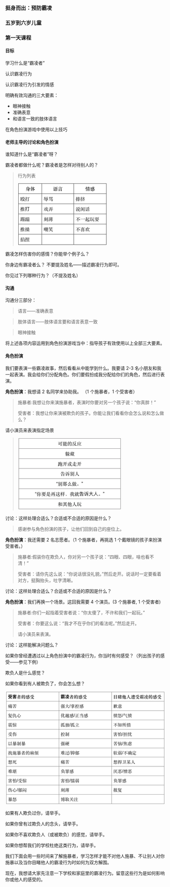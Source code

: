 ### 挺身而出：预防霸凌

### 五岁到六岁儿童

### 第一天课程

#### 目标

学习什么是“霸凌者”

认识霸凌行为

认识霸凌行为引发的情感

明确有效沟通的三大要素：

* 眼神接触
* 准确表意
* 和语言一致的肢体语言

在角色扮演游戏中使用以上技巧

#### 老师主导的讨论和角色扮演

谁知道什么是“霸凌者”呀？

霸凌者都做什么呢？霸凌者是怎样对待别人的？

> 行为列表
> 
> ![](/assets/QQ20160724-0.png)

霸凌怎样伤害你的感情？你能举个例子么？

你身边有霸凌者么？ 不要提及姓名——描述霸凌行为即可。

你见过下列哪种行为？（不提及姓名）

#### 沟通

沟通分三部分：

> 语言——准确表意

> 肢体语言——肢体语言要和语言表意一致

> 眼神接触

将上述各项内容运用到角色扮演游戏当中：指导孩子有效使用以上全部三大要素。

#### 角色扮演

我们要表演一些霸凌故事，然后看看从中能学到什么。我要请 2-3 名小朋友和我一起表演。我会给你们分配角色。你们要假扮成我分配给你们的角色，然后进行表演。

**角色扮演**：我想请 2 名同学来协助我。 （1 个施暴者，1 个受害者）

> 施暴者:我想让你来演施暴者，表演时你要对另一个孩子说：“你真胖！”
> 
> 受害者：我想让你来演被欺负的孩子。你能让我们看看你会怎么说和怎么做么？

请小演员来表演指定场景

> ![](/assets/QQ20160724-1.png)

讨论：这样处理合适么？合适或不合适的原因是什么？

> 感谢参与角色扮演的孩子，让他们回到自己的座位上。

**角色扮演**：我还需要 2 名志愿者。（1 个施暴者，再挑选 1 个戴眼镜的孩子来扮演受害者。）

> 施暴者:假装你在欺负人，你对另一个孩子说：“四眼、四眼，啥也看不清！”
> 
> 受害者：请你先这么说：“你说话很没礼貌。”然后走开。说话时一定要看着对方，挺胸抬头，吐字清晰。

讨论：这样处理合适么？合适或不合适的原因是什么？

**角色扮演**：我们再换一个场景。这回我需要 4 个演员。\(3 个施暴者, 1 个受害者\)

> 施暴者:你们一起指着受害者说：“你太傻了，不许和我们一起玩。”
> 
> 受害者：你要这么说：“我才不在乎你们的看法呢。”然后走开。
> 
> 请小演员来表演。

讨论：这样能解决问题么？

如果你曾经遭遇过以上角色扮演中的霸凌行为，你当时有何感受？（列出孩子的感受——参见下例）

欺负人是什么感觉？

如果你看到有人被欺负了，你会怎么想？

![](/assets/QQ20160724-2.png)

如果有人欺负过你，请举手。 

如果你曾有过欺负人的念头，请举手。

如果你不喜欢欺负人（或被欺负）的感觉，请举手。

如果你想帮我们的学校杜绝这类行为，请举手。

我们下面会用一些时间来了解施暴者，学习怎样才能不对他人施暴、不让别人对你施暴以及当你目睹他人的霸凌行为时如何为双方解围。

现在，我想请大家先注意一下学校和家庭里的霸凌行为。留意这些行为是如何影响你或他人的感受的。
